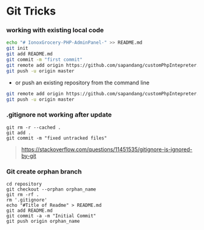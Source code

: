 # Git Tricks

### working with existing local code
```bash
echo "# IonoxGrocery-PHP-AdminPanel-" >> README.md
git init
git add README.md
git commit -m "first commit"
git remote add origin https://github.com/sapandang/customPhpIntepreter.git
git push -u origin master
```

* or push an existing repository from the command line
```bash
git remote add origin https://github.com/sapandang/customPhpIntepreter.git
git push -u origin master
```

### .gitignore not working after update
```
git rm -r --cached .
git add .
git commit -m "fixed untracked files"
```
> https://stackoverflow.com/questions/11451535/gitignore-is-ignored-by-git

### Git create orphan branch
```
cd repository
git checkout --orphan orphan_name
git rm -rf .
rm '.gitignore'
echo "#Title of Readme" > README.md
git add README.md
git commit -a -m "Initial Commit"
git push origin orphan_name
```
